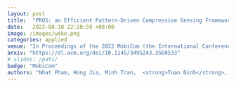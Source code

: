 ```yaml
---
layout: post
title:  "PROS: an Efficient Pattern-Driven Compressive Sensing Framework for Low-Power Biopotentialbased Wearables with On-chip Intelligence"
date:   2022-08-18 22:20:59 +00:00
image: /images/wake.png
categories: applied
venue: "In Proceedings of the 2022 MobiCom (the International Conference on Mobile Computing And Networking)"
arxiv: "https://dl.acm.org/doi/10.1145/3495243.3560533"
# slides: /pdfs/
badge: "MobiCom"
authors: "Nhat Pham, Hong Jia, Minh Tran,  <strong>Tuan Dinh</strong>, Nam Bui, Young Kwon, Dong Ma, Phuc Nguyen, Cecilia Mascolo, and Tam Vu"
---
```

